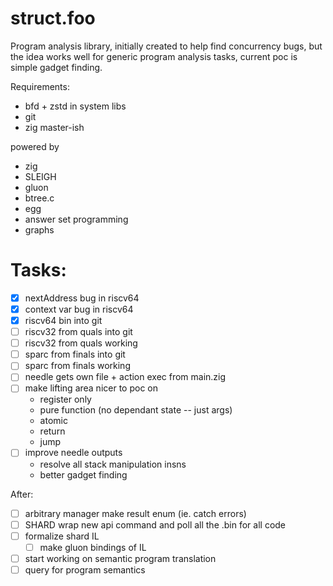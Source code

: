 # struct.foo

Program analysis library, initially created to help find concurrency bugs,
but the idea works well for generic program analysis tasks, current poc
is simple gadget finding.

Requirements:
- bfd + zstd in system libs
- git
- zig master-ish

powered by
- zig
- SLEIGH
- gluon
- btree.c
- egg
- answer set programming
- graphs

# Tasks:
- [x] nextAddress bug in riscv64
- [x] context var bug in riscv64
- [x] riscv64 bin into git
- [ ] riscv32 from quals into git
- [ ] riscv32 from quals working
- [ ] sparc from finals into git
- [ ] sparc from finals working
- [ ] needle gets own file + action exec from main.zig
- [ ] make lifting area nicer to poc on
    - register only
    - pure function (no dependant state -- just args)
    - atomic
    - return
    - jump
- [ ] improve needle outputs
    - resolve all stack manipulation insns
    - better gadget finding

After:
- [ ] arbitrary manager make result enum (ie. catch errors)
- [ ] SHARD wrap new api command and poll all the .bin for all code
- [ ] formalize shard IL
    - [ ] make gluon bindings of IL
- [ ] start working on semantic program translation
- [ ] query for program semantics
